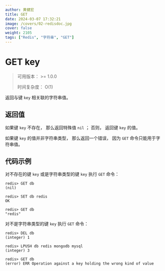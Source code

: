 ```yaml
---
author: 黄健宏
title: GET
date: 2024-03-07 17:32:21
image: /covers/02-redisdoc.jpg
cover: false
weight: 2105 
tags: ["Redis", "字符串", "GET"]
---
```


# GET key

> 可用版本： >= 1.0.0
> 
> 时间复杂度： O(1)

返回与键 `key` 相关联的字符串值。

## 返回值

如果键 `key` 不存在， 那么返回特殊值 `nil` ； 否则， 返回键 `key` 的值。

如果键 `key` 的值并非字符串类型， 那么返回一个错误， 因为 `GET` 命令只能用于字符串值。

## 代码示例

对不存在的键 `key` 或是字符串类型的键 `key` 执行 `GET` 命令：

```shell
redis> GET db
(nil)

redis> SET db redis
OK

redis> GET db
"redis"
```

对不是字符串类型的键 `key` 执行 `GET` 命令：

```shell
redis> DEL db
(integer) 1

redis> LPUSH db redis mongodb mysql
(integer) 3

redis> GET db
(error) ERR Operation against a key holding the wrong kind of value
```